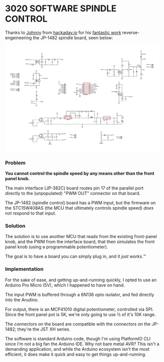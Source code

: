 
# 3020 SOFTWARE SPINDLE CONTROL


Thanks to [Johnny](https://hackaday.io/Johnny) from [hackaday.io](hackaday.io) for his [fantastic work](https://hackaday.io/project/6776-3040-cnc-milling-machine-mods/log/21618-jp-1482-spindle-controller-schematic) reverse-engeineering the JP-1482 spindle board, seen below:

![JP-1482 Schematic](img/JP-1482_spindle_schematic.png)

### Problem

**You cannot control the spindle speed by any means other than the front panel knob.**

The main interface (JP-382C) board routes pin 17 of the parallel port directly to the (unpopulated) "PWM OUT" connector on that board.  

The JP-1482 (spindle control) board has a PWM input, but the firmware on the STC15W408AS (the MCU that ultimately controls spindle speed) _does not_ respond to that input.  


### Solution

The solution is to use another MCU that reads from the existing front-panel knob, and the PWM from the interface board, that then simulates the front panel knob (using a programmable potentiometer).

The goal is to have a board you can simply plug in, and it _just works_.™

### Implementation

For the sake of ease, and getting up-and-running quickly, I opted to use an Arduino Pro Micro (5V), which I happened to have on hand.

The input PWM is buffered through a 6N136 opto isolator, and fed directly into the Arudino.

For output, there is an MCP41010 digital potentiometer, controlled via SPI. Since the front panel pot is 5K, we're only going to use ½ of it's 10K range.

The connectors on the board are compatible with the connectors on the JP-1482; they're the JST XH series.

The software is standard Arduino code, though I'm using PlatformIO CLI since I'm not a big fan the Arduino IDE.  Why not bare metal AVR? This isn't a demanding application, and while the Arduino ecosystem isn't the most efficient, it does make it quick and easy to get things up-and-running.
